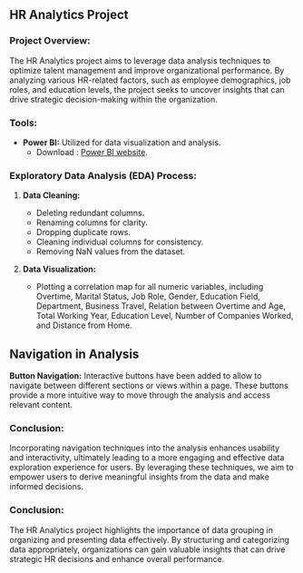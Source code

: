 ## HR Analytics Project

### Project Overview:

The HR Analytics project aims to leverage data analysis techniques to optimize talent management and improve organizational performance. By analyzing various HR-related factors, such as employee demographics, job roles, and education levels, the project seeks to uncover insights that can drive strategic decision-making within the organization.

### Tools:

- **Power BI:** Utilized for data visualization and analysis.
   - Download : [Power BI website](https://powerbi.microsoft.com/).



### Exploratory Data Analysis (EDA) Process:

1. **Data Cleaning:**
   - Deleting redundant columns.
   - Renaming columns for clarity.
   - Dropping duplicate rows.
   - Cleaning individual columns for consistency.
   - Removing NaN values from the dataset.

2. **Data Visualization:**
   - Plotting a correlation map for all numeric variables, including Overtime, Marital Status, Job Role, Gender, Education Field, Department, Business Travel, Relation between Overtime and Age, Total Working Year, Education Level, Number of Companies Worked, and Distance from Home.
  

   
## Navigation in Analysis

**Button Navigation:** Interactive buttons have been added to allow  to navigate between different sections or views within a page. These buttons provide a more intuitive way to move through the analysis and access relevant content.


### Conclusion:

Incorporating navigation techniques into the analysis enhances usability and interactivity, ultimately leading to a more engaging and effective data exploration experience for users. By leveraging these techniques, we aim to empower users to derive meaningful insights from the data and make informed decisions.


### Conclusion:

The HR Analytics project highlights the importance of data grouping in organizing and presenting data effectively. By structuring and categorizing data appropriately, organizations can gain valuable insights that can drive strategic HR decisions and enhance overall performance.

